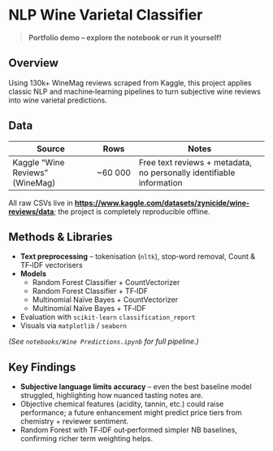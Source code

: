# NLP Wine Varietal Classifier

> **Portfolio demo – explore the notebook or run it yourself!**

## Overview
Using 130k+ WineMag reviews scraped from Kaggle, this project applies classic NLP and machine‑learning pipelines to turn subjective wine reviews into wine varietal predictions.

## Data
| Source | Rows | Notes |
|--------|------|-------|
| Kaggle “Wine Reviews” (WineMag) | ~60 000 | Free text reviews + metadata, no personally identifiable information |

All raw CSVs live in **https://www.kaggle.com/datasets/zynicide/wine-reviews/data**; the project is completely reproducible offline.

## Methods & Libraries
- **Text preprocessing** – tokenisation (`nltk`), stop‑word removal, Count & TF‑IDF vectorisers  
- **Models**  
  - Random Forest Classifier + CountVectorizer  
  - Random Forest Classifier + TF‑IDF  
  - Multinomial Naïve Bayes + CountVectorizer  
  - Multinomial Naïve Bayes + TF‑IDF  
- Evaluation with `scikit‑learn` `classification_report`  
- Visuals via `matplotlib` / `seaborn`

*(See `notebooks/Wine Predictions.ipynb` for full pipeline.)*

## Key Findings
- **Subjective language limits accuracy** – even the best baseline model struggled, highlighting how nuanced tasting notes are.  
- Objective chemical features (acidity, tannin, etc.) could raise performance; a future enhancement might predict price tiers from chemistry + reviewer sentiment.  
- Random Forest with TF‑IDF out‑performed simpler NB baselines, confirming richer term weighting helps.
